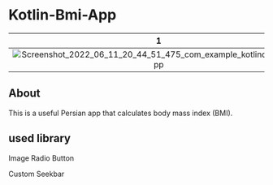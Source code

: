 # Kotlin-Bmi-App

1 | 2 | 3
:-------------------------:|:-------------------------:|:-------------------------:
![Screenshot_2022_06_11_20_44_51_475_com_example_kotlincalculaterapp](https://user-images.githubusercontent.com/82215521/173196348-bb55564b-b3f6-41f5-a472-258950928dd2.jpg) |![Screenshot_2022_06_11_20_45_08_950_com_example_kotlincalculaterapp](https://user-images.githubusercontent.com/82215521/173196374-be8b4ad3-642f-43bd-86f3-dde687c7e232.jpg) |![Screenshot_2022_06_11_20_45_24_438_com_example_kotlincalculaterapp](https://user-images.githubusercontent.com/82215521/173196401-efa2f086-c4e5-45a3-9dd3-c04ec90acd05.jpg)









## About
This is a useful Persian app that calculates body mass index (BMI).
## used library
Image Radio Button

Custom Seekbar
